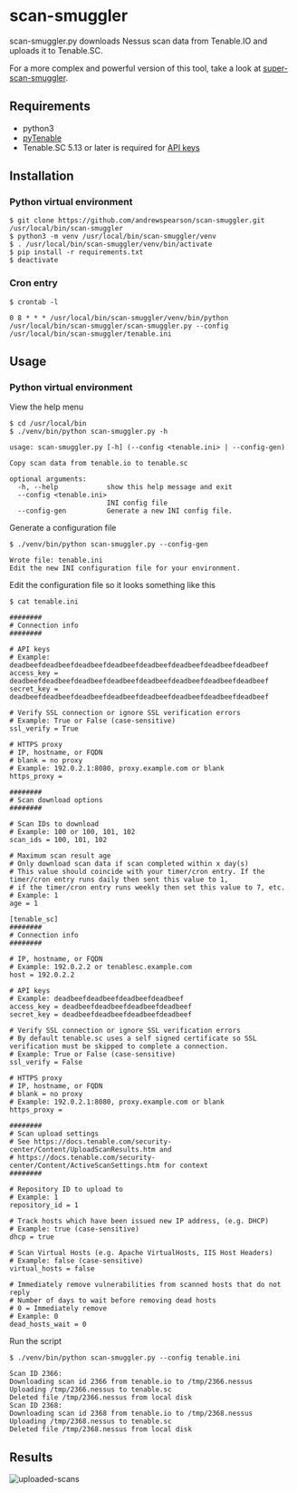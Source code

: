 # scan-smuggler
scan-smuggler.py downloads Nessus scan data from Tenable.IO and uploads it to Tenable.SC.

For a more complex and powerful version of this tool, take a look at [super-scan-smuggler](https://github.com/andrewspearson/super-scan-smuggler).
## Requirements
* python3
* [pyTenable](https://github.com/tenable/pyTenable)
* Tenable.SC 5.13 or later is required for [API keys](https://docs.tenable.com/tenablesc/Content/GenerateAPIKey.htm)
## Installation
### Python virtual environment
```
$ git clone https://github.com/andrewspearson/scan-smuggler.git /usr/local/bin/scan-smuggler
$ python3 -m venv /usr/local/bin/scan-smuggler/venv
$ . /usr/local/bin/scan-smuggler/venv/bin/activate
$ pip install -r requirements.txt
$ deactivate
```
### Cron entry
```
$ crontab -l

0 8 * * * /usr/local/bin/scan-smuggler/venv/bin/python /usr/local/bin/scan-smuggler/scan-smuggler.py --config /usr/local/bin/scan-smuggler/tenable.ini
```
## Usage
### Python virtual environment
View the help menu
```
$ cd /usr/local/bin
$ ./venv/bin/python scan-smuggler.py -h

usage: scan-smuggler.py [-h] (--config <tenable.ini> | --config-gen)

Copy scan data from tenable.io to tenable.sc

optional arguments:
  -h, --help            show this help message and exit
  --config <tenable.ini>
                        INI config file
  --config-gen          Generate a new INI config file.
```
Generate a configuration file
```
$ ./venv/bin/python scan-smuggler.py --config-gen

Wrote file: tenable.ini
Edit the new INI configuration file for your environment.
```
Edit the configuration file so it looks something like this
```
$ cat tenable.ini

########
# Connection info
########

# API keys
# Example: deadbeefdeadbeefdeadbeefdeadbeefdeadbeefdeadbeefdeadbeefdeadbeef
access_key = deadbeefdeadbeefdeadbeefdeadbeefdeadbeefdeadbeefdeadbeefdeadbeef
secret_key = deadbeefdeadbeefdeadbeefdeadbeefdeadbeefdeadbeefdeadbeefdeadbeef

# Verify SSL connection or ignore SSL verification errors
# Example: True or False (case-sensitive)
ssl_verify = True

# HTTPS proxy
# IP, hostname, or FQDN
# blank = no proxy
# Example: 192.0.2.1:8080, proxy.example.com or blank
https_proxy = 

########
# Scan download options
########

# Scan IDs to download
# Example: 100 or 100, 101, 102
scan_ids = 100, 101, 102

# Maximum scan result age
# Only download scan data if scan completed within x day(s)
# This value should coincide with your timer/cron entry. If the timer/cron entry runs daily then sent this value to 1,
# if the timer/cron entry runs weekly then set this value to 7, etc.
# Example: 1
age = 1

[tenable_sc]
########
# Connection info
########

# IP, hostname, or FQDN
# Example: 192.0.2.2 or tenablesc.example.com
host = 192.0.2.2

# API keys
# Example: deadbeefdeadbeefdeadbeefdeadbeef
access_key = deadbeefdeadbeefdeadbeefdeadbeef
secret_key = deadbeefdeadbeefdeadbeefdeadbeef

# Verify SSL connection or ignore SSL verification errors
# By default tenable.sc uses a self signed certificate so SSL verification must be skipped to complete a connection.
# Example: True or False (case-sensitive)
ssl_verify = False

# HTTPS proxy
# IP, hostname, or FQDN
# blank = no proxy
# Example: 192.0.2.1:8080, proxy.example.com or blank
https_proxy = 

########
# Scan upload settings
# See https://docs.tenable.com/security-center/Content/UploadScanResults.htm and
# https://docs.tenable.com/security-center/Content/ActiveScanSettings.htm for context
########

# Repository ID to upload to
# Example: 1
repository_id = 1

# Track hosts which have been issued new IP address, (e.g. DHCP)
# Example: true (case-sensitive)
dhcp = true

# Scan Virtual Hosts (e.g. Apache VirtualHosts, IIS Host Headers)
# Example: false (case-sensitive)
virtual_hosts = false

# Immediately remove vulnerabilities from scanned hosts that do not reply
# Number of days to wait before removing dead hosts
# 0 = Immediately remove
# Example: 0
dead_hosts_wait = 0
```
Run the script
```
$ ./venv/bin/python scan-smuggler.py --config tenable.ini

Scan ID 2366:
Downloading scan id 2366 from tenable.io to /tmp/2366.nessus
Uploading /tmp/2366.nessus to tenable.sc
Deleted file /tmp/2366.nessus from local disk
Scan ID 2368:
Downloading scan id 2368 from tenable.io to /tmp/2368.nessus
Uploading /tmp/2368.nessus to tenable.sc
Deleted file /tmp/2368.nessus from local disk
```
## Results

![uploaded-scans](https://andrewspearson.github.io/file-server/repositories/scan-smuggler/uploaded-scans.png)
